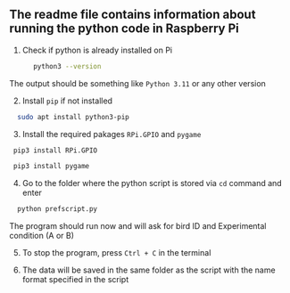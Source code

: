 ## The readme file contains information about running the python code in Raspberry Pi

1. Check if python is already installed on Pi
  ```bash
        python3 --version 
  ```
  The output should be something like ```Python 3.11``` or any other version 
  
2. Install ```pip``` if not installed
  ```bash
    sudo apt install python3-pip
  ```
3. Install the required pakages ``` RPi.GPIO ``` and ```pygame```
  ```bash
   pip3 install RPi.GPIO
  ```
  ```bash
   pip3 install pygame
  ```
4. Go to the folder where the python script is stored via ```cd``` command and enter
  ```bash
    python prefscript.py
  ```
  The program should run now and will ask for bird ID and Experimental condition (A or B)

5. To stop the program, press ```Ctrl + C``` in the terminal

6. The data will be saved in the same folder as the script with the name format specified in the script 
